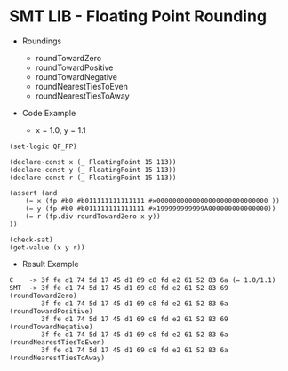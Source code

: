 

# SMT LIB - Floating Point Rounding
- Roundings
  - roundTowardZero
  - roundTowardPositive
  - roundTowardNegative
  - roundNearestTiesToEven
  - roundNearestTiesToAway
 
  
- Code Example
  - x = 1.0, y = 1.1
```
(set-logic QF_FP)

(declare-const x (_ FloatingPoint 15 113))
(declare-const y (_ FloatingPoint 15 113))
(declare-const r (_ FloatingPoint 15 113))

(assert (and 
    (= x (fp #b0 #b011111111111111 #x0000000000000000000000000000 ))
    (= y (fp #b0 #b011111111111111 #x199999999999A000000000000000))
    (= r (fp.div roundTowardZero x y))
))

(check-sat)
(get-value (x y r))
```

- Result Example
```
C    -> 3f fe d1 74 5d 17 45 d1 69 c8 fd e2 61 52 83 6a (= 1.0/1.1)
SMT  -> 3f fe d1 74 5d 17 45 d1 69 c8 fd e2 61 52 83 69 (roundTowardZero)
        3f fe d1 74 5d 17 45 d1 69 c8 fd e2 61 52 83 6a (roundTowardPositive)
        3f fe d1 74 5d 17 45 d1 69 c8 fd e2 61 52 83 69 (roundTowardNegative)
        3f fe d1 74 5d 17 45 d1 69 c8 fd e2 61 52 83 6a (roundNearestTiesToEven)
        3f fe d1 74 5d 17 45 d1 69 c8 fd e2 61 52 83 6a (roundNearestTiesToAway)
```
